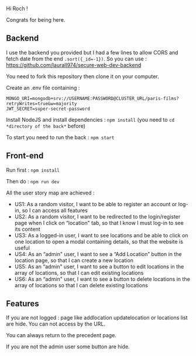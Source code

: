Hi Roch ! 

Congrats for being here.

## Backend

I use the backend you provided but I had a few lines to allow CORS and fetch date from the end `.sort({_id=-1})`. 
So you can use : https://github.com/laurall974/secure-web-dev-backend

You need to fork this repository then clone it on your computer.

Create an .env file containing :
```
MONGO_URI=mongodb+srv://USERNAME:PASSWORD@CLUSTER_URL/paris-films?retryWrites=true&w=majority
JWT_SECRET=super-secret-password
```

Install NodeJS and install dependencies : `npm install` (you need to `cd *directory of the back*` before)

To start you need to run the back : `npm start`

## Front-end
Run first : `npm install`

Then do : `npm run dev` 

All the user story map are achieved : 
- US1: As a random visitor, I want to be able to register an account or log-in, so I can
access all features
- US2: As a random visitor, I want to be redirected to the login/register page when I click on “location" tab, so that I know I must log-in to see its content
- US3: As a logged-in user, I want to see locations and be able to click on one location to open a modal containing details, so that the website is useful
- US4: As an “admin" user, I want to see a “Add Location” button in the location page, so that I can create a new location
- US5: As an “admin" user, I want to see a button to edit locations in the array of locations, so that I can edit existing locations
- US6: As an “admin" user, I want to see a button to delete locations in the array of locations so that I can delete existing locations


## Features 

If you are not logged : page like addlocation updatelocation or locations list are hide. You can not access by the URL.

You can always return to the precedent page. 

If you are not the admin user some button are hide.